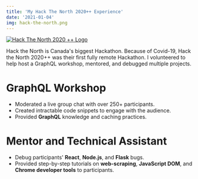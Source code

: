 ```yaml
---
title: 'My Hack The North 2020++ Experience'
date: '2021-01-04'
img: hack-the-north.png
---
```


[![Hack The North 2020 ++ Logo](/images/hack-the-north.png)](https://hackthenorth.com/)

Hack the North is Canada's biggest Hackathon. Because of Covid-19, Hack the North 2020++ was their first fully remote Hackathon. I volunteered to help host a GraphQL workshop, mentored, and debugged multiple projects.

# GraphQL Workshop

- Moderated a live group chat with over 250+ participants.
- Created intractable code snippets to engage with the audience.
- Provided **GraphQL** knowledge and caching practices.

# Mentor and Technical Assistant

- Debug participants' **React**, **Node.js**, and **Flask** bugs.
- Provided step-by-step tutorials on **web-scraping**, **JavaScript DOM**, and **Chrome developer tools** to participants.
